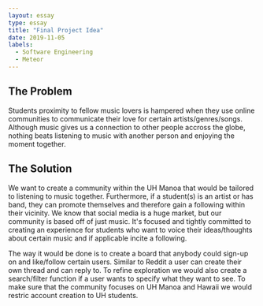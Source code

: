 ```yaml
---
layout: essay
type: essay
title: "Final Project Idea"
date: 2019-11-05
labels:
  - Software Engineering
  - Meteor
---
```


## The Problem 
Students proximity to fellow music lovers is hampered when they use online communities to communicate their love for certain artists/genres/songs. Although music gives us a connection to other people accross the globe, nothing beats listening to music with another person and enjoying the moment together. 

## The Solution
We want to create a community within the UH Manoa that would be tailored to listening to music together. Furthermore, if a student(s) is an artist or has band, they can promote themselves and therefore gain a following within their vicinity. We know that social media is a huge market, but our community is based off of just music. It's focused and tightly committed to creating an experience for students who want to voice their ideas/thoughts about certain music and if applicable incite a following. 

The way it would be done is to create a board that anybody could sign-up on and like/follow certain users. Similar to Reddit a user can create their own thread and can reply to. To refine exploration we would also create a search/filter function if a user wants to specify what they want to see. To make sure that the community focuses on UH Manoa and Hawaii we would restric account creation to UH students. 
